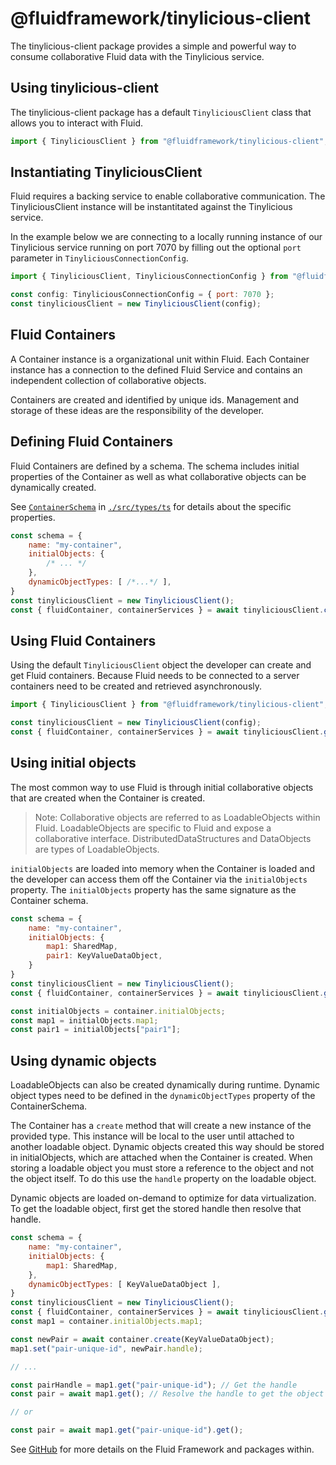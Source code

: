 # @fluidframework/tinylicious-client

The tinylicious-client package provides a simple and powerful way to consume collaborative Fluid data with the
Tinylicious service.

## Using tinylicious-client

The tinylicious-client package has a default `TinyliciousClient` class that allows you to interact with Fluid.

```javascript
import { TinyliciousClient } from "@fluidframework/tinylicious-client";
```

## Instantiating TinyliciousClient

Fluid requires a backing service to enable collaborative communication. The TinyliciousClient instance will be
instantitated against the Tinylicious service.

In the example below we are connecting to a locally running instance of our Tinylicious service running on port 7070 by
filling out the optional `port` parameter in `TinyliciousConnectionConfig`.

```javascript
import { TinyliciousClient, TinyliciousConnectionConfig } from "@fluidframework/tinylicious-client";

const config: TinyliciousConnectionConfig = { port: 7070 };
const tinyliciousClient = new TinyliciousClient(config);
```

## Fluid Containers

A Container instance is a organizational unit within Fluid. Each Container instance has a connection to the defined
Fluid Service and contains an independent collection of collaborative objects.

Containers are created and identified by unique ids. Management and storage of these ideas are the responsibility of
the developer.

## Defining Fluid Containers

Fluid Containers are defined by a schema. The schema includes initial properties of the Container as well as what
collaborative objects can be dynamically created.

See [`ContainerSchema`](./src/types.ts) in [`./src/types/ts`](./src/types.ts) for details about the specific properties.

```javascript
const schema = {
    name: "my-container",
    initialObjects: {
        /* ... */
    },
    dynamicObjectTypes: [ /*...*/ ],
}
const tinyliciousClient = new TinyliciousClient();
const { fluidContainer, containerServices } = await tinyliciousClient.createContainer(schema);
```

## Using Fluid Containers

Using the default `TinyliciousClient` object the developer can create and get Fluid containers. Because Fluid needs to
be connected to a server containers need to be created and retrieved asynchronously.

```javascript
import { TinyliciousClient } from "@fluidframework/tinylicious-client";

const tinyliciousClient = new TinyliciousClient(config);
const { fluidContainer, containerServices } = await tinyliciousClient.getContainer("_unique-id_", schema);
```

## Using initial objects

The most common way to use Fluid is through initial collaborative objects that are created when the Container is created.

> Note: Collaborative objects are referred to as LoadableObjects within Fluid. LoadableObjects are specific to Fluid and
> expose a collaborative interface. DistributedDataStructures and DataObjects are types of LoadableObjects.

`initialObjects` are loaded into memory when the Container is loaded and the developer can access them off the Container
via the `initialObjects` property. The `initialObjects` property has the same signature as the Container schema.

```javascript
const schema = {
    name: "my-container",
    initialObjects: {
        map1: SharedMap,
        pair1: KeyValueDataObject,
    }
}
const tinyliciousClient = new TinyliciousClient();
const { fluidContainer, containerServices } = await tinyliciousClient.getContainer("_unique-id_", schema);

const initialObjects = container.initialObjects;
const map1 = initialObjects.map1;
const pair1 = initialObjects["pair1"];
```

## Using dynamic objects

LoadableObjects can also be created dynamically during runtime. Dynamic object types need to be defined in the
`dynamicObjectTypes` property of the ContainerSchema.

The Container has a `create` method that will create a new instance of the provided type. This instance will be local
to the user until attached to another loadable object. Dynamic objects created this way should be stored in
initialObjects, which are attached when the Container is created. When storing a loadable object you must store a
reference to the object and not the object itself. To do this use the `handle` property on the loadable object.

Dynamic objects are loaded on-demand to optimize for data virtualization. To get the loadable object, first get the
stored handle then resolve that handle.

```javascript
const schema = {
    name: "my-container",
    initialObjects: {
        map1: SharedMap,
    },
    dynamicObjectTypes: [ KeyValueDataObject ],
}
const tinyliciousClient = new TinyliciousClient();
const { fluidContainer, containerServices } = await tinyliciousClient.getContainer("_unique-id_", schema);
const map1 = container.initialObjects.map1;

const newPair = await container.create(KeyValueDataObject);
map1.set("pair-unique-id", newPair.handle);

// ...

const pairHandle = map1.get("pair-unique-id"); // Get the handle
const pair = await map1.get(); // Resolve the handle to get the object

// or

const pair = await map1.get("pair-unique-id").get();
```

See [GitHub](https://github.com/microsoft/FluidFramework) for more details on the Fluid Framework and packages within.
